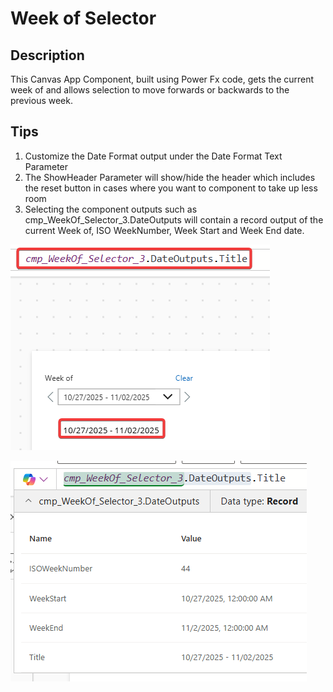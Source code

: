 # Week of Selector

## Description

This Canvas App Component, built using Power Fx code, gets the current week of and allows selection to move forwards or backwards to the previous week.

## Tips

1. Customize the Date Format output under the Date Format Text Parameter    
2. The ShowHeader Parameter will show/hide the header which includes the reset button in cases where you want to component to take up less room
3. Selecting the component outputs such as cmp_WeekOf_Selector_3.DateOutputs will contain a record output of the current Week of, ISO WeekNumber, Week Start and Week End date.

![Image1](assets/weekselector1.png)

![Image2](assets/weekselector2.png)